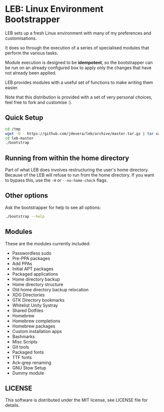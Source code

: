 # LEB: Linux Environment Bootstrapper

LEB sets up a fresh Linux environment with many of my preferences and customisations.

It does so through the execution of a series of specialised modules that perform the various tasks.

Module execution is designed to be **idempotent**, so the bootstrapper can be run on an already configured box to apply only the changes that have not already been applied.

LEB provides modules with a useful set of functions to make writing them easier.

Note that this distribution is provided with a set of very personal choices, feel free to fork and customise :).

## Quick Setup

```bash
cd /tmp
wget -O - https://github.com/jdevera/leb/archive/master.tar.gz | tar xzvf -
cd leb-master
./bootstrap
```

## Running from within the home directory

Part of what LEB does involves restructuring the user's home directory. Because of the LEB will refuse to run from the home directory. If you want to bypass this, use the `-H` or `--no-home-check` flags.

## Other options

Ask the bootstrapper for help to see all options:

```bash
./bootstrap --help
```

## Modules

These are the modules currently included:

 * Passwordless sudo
 * Pre-PPA packages
 * Add PPAs
 * Initial APT packages
 * Packaged applications
 * Home directory backup
 * Home directory structure
 * Old home directory backup relocation
 * XDG Directories
 * GTK Directory bookmarks
 * Whitelist Unity Systray
 * Shared Dotfiles
 * Homebrew
 * Homebrew completions
 * Homebrew packages
 * Custom installation apps
 * Bashmarks
 * Misc Scripts
 * Git tools
 * Packaged fonts
 * TTF fonts
 * Ack-grep renaming
 * GNU Stow Setup
 * Dummy module

## LICENSE

This software is distributed under the MIT license, see LICENSE file for details.
